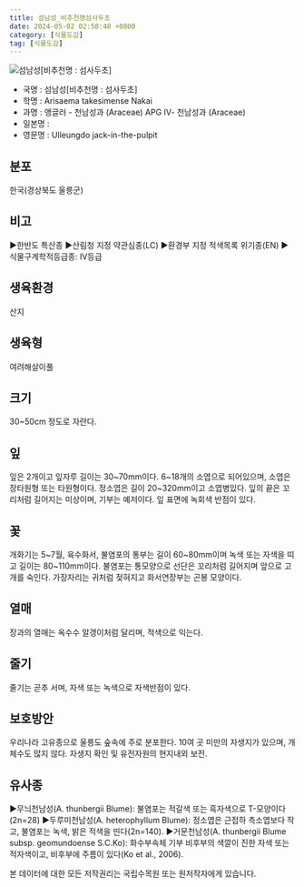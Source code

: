 ```yaml
---
title: 섬남성_비추천명섬사두초
date: 2024-05-02 02:58:40 +0800
category: [식물도감]
tag: [식물도감]
---
```




![섬남성[비추천명 : 섬사두초]](/fileUpload/plants/basic/Araceae/Arisaema/9009/9009_1_th2.JPG)
- 국명 : 섬남성[비추천명 : 섬사두초]
- 학명 : Arisaema takesimense Nakai
- 과명 : 앵글러 - 천남성과 (Araceae) APG Ⅳ- 천남성과 (Araceae)
- 일본명 : 
- 영문명 : Ulleungdo jack-in-the-pulpit


## 분포
한국(경상북도 울릉군)
## 비고
▶한반도 특산종▶산림청 지정 약관심종(LC)▶환경부 지정 적색목록 위기종(EN)▶식물구계학적등급종: IV등급
## 생육환경
산지
## 생육형
여려해살이풀
## 크기
30~50cm 정도로 자란다.
## 잎
잎은 2개이고 잎자루 길이는 30~70mm이다. 6~18개의 소엽으로 되어있으며, 소엽은 장타원형 또는 타원형이다. 정소엽은 길이 20~320mm이고 소엽병있다. 잎의 끝은 꼬리처럼 길어지는 미상이며, 기부는 예저이다. 잎 표면에 녹회색 반점이 있다.
## 꽃
개화기는 5~7월, 육수화서, 불염포의 통부는 길이 60~80mm이며 녹색 또는 자색을 띠고 길이는 80~110mm이다. 불염포는 통모양으로 선단은 꼬리처럼 길어지며 앞으로 고개를 숙인다. 가장자리는 귀처럼 젖혀지고 화서연장부는 곤봉 모양이다.
## 열매
장과의 열매는 옥수수 알갱이처럼 달리며, 적색으로 익는다.
## 줄기
줄기는 곧추 서며, 자색 또는 녹색으로 자색반점이 있다.
## 보호방안
우리나라 고유종으로 울릉도 숲속에 주로 분포한다. 10여 곳 미만의 자생지가 있으며, 개체수도 많지 않다. 자생지 확인 및 유전자원의 현지내외 보전.
## 유사종
▶무늬천남성(A. thunbergii Blume): 불염포는 적갈색 또는 흑자색으로 T-모양이다(2n=28)▶두루미천남성(A. heterophyllum Blume): 정소엽은 근접하 측소엽보다 작고, 불염포는 녹색, 밝은 적색을 띤다(2n=140).▶거문천남성(A. thunbergii Blume subsp. geomundoense S.C.Ko): 화수부속체 기부 비후부의 색깔이 진한 자색 또는 적자색이고, 비후부에 주름이 있다(Ko et al., 2006).






본 데이터에 대한 모든 저작권리는 국립수목원 또는 원저작자에게 있습니다.
